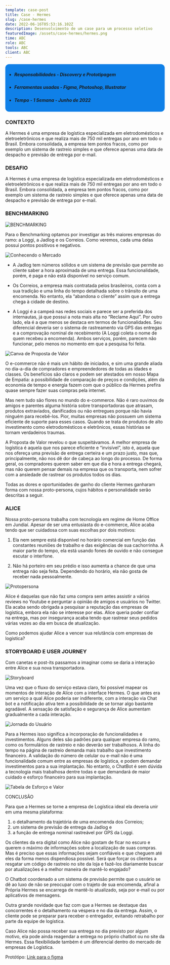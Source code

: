 ```yaml
---
template: case-post
title: Case - Hermes
slug: /case-hermes
date: 2022-06-16T05:53:16.102Z
description: Desenvolvimento de um case para um processo seletivo
featuredImage: /assets/case-hermes/hermes.png
time: ABC
role: ABC
tools: ABC
client: ABC
---
```

<style>
.container-info {
  background-color: #0f80e8;
  border-radius: 12px;
  padding: 0.3rem;
  margin-bottom:0.3rem;
  margin-top:0.3rem;
}
</style>

<div class="container-info"> 

* ##### ***Responsabilidades*** - Discovery e Prototipagem

* ##### ***Ferramentas usadas*** - Figma, Photoshop, Illustrator

* ##### ***Tempo*** - 1 Semana - Junho de 2022
</div>

### CONTEXTO
A Hermes é uma empresa de logística especializada em eletrodomésticos e eletroeletrônicos e que realiza mais de 750 mil entregas por ano em todo o Brasil. Embora consolidada, a empresa tem pontos fracos, como por exemplo um sistema de rastreio simples e que oferece apenas uma data de despacho e previsão de entrega por e-mail. 

### DESAFIO
A Hermes é uma empresa de logística especializada em eletrodomésticos e eletroeletrônicos e que realiza mais de 750 mil entregas por ano em todo o Brasil. Embora consolidada, a empresa tem pontos fracos, como por exemplo um sistema de rastreio simples e que oferece apenas uma data de despacho e previsão de entrega por e-mail. 

### BENCHMARKING

![BENCHMARKING](/assets/case-hermes/CONCORRENTES.png "Tela Laranja com Benchmarking")

Para o Benchmarking optamos por investigar as três maiores empresas do ramo: a Loggi, a Jadlog e os Correios. Como veremos, cada uma delas possui pontos positivos e negativos.

![Conhecendo o Mercado ](/assets/case-hermes/FUNCIONALIDADES.png "Tabela")

- A Jadlog tem números sólidos e um sistema de previsão que permite ao cliente saber a hora aproximada de uma entrega. Essa funcionalidade, porém, é paga e não está disponível no serviço comum. 

- Os Correios, a empresa mais contratada pelos brasileiros, conta com a sua tradição e uma linha do tempo detalhada sobre o trânsito de uma encomenda. No entanto, ela “abandona o cliente” assim que a entrega chega à cidade de destino. 

- A Loggi é a campeã nas redes sociais e parece ser a preferida dos internautas, já que possui a nota mais alta no “Reclame Aqui”. Por outro lado, ela é a que menos se destaca em termos de funcionalidades. Seu diferencial deveria ser o sistema de rastreamento via GPS das entregas e a comprovação nominal de recebimento (A Loggi coleta o nome de quem recebeu a encomenda). Ambos serviços, porém, parecem não funcionar, pelo menos no momento em que a pesquisa foi feita. 


![Canva de Proposta de Valor](/assets/case-hermes/PROPOSTA-DE-VALOR.png "CANVA DE PROPOSTA DE VALOR")

O e-commerce não é mais um hábito de iniciados, e sim uma grande aliada no dia-a-dia de compradores e empreendedores de todas as idades e classes. Os benefícios são claros e podem ser atestados em nosso Mapa de Empatia: a possibilidade de comparação de preços e condições, além da economia de tempo e energia fazem com que o público da Hermes prefira quase sempre fazer suas compras pela internet. 

Mas nem tudo são flores no mundo do e-commerce. Não é raro ouvimos de amigos e parentes alguma história sobre transportadoras que atrasam, produtos extraviados, danificados ou não entregues porque não havia ninguém para recebê-los. Pior, muitas empresas não possuem um sistema eficiente de suporte para esses casos. Quando se trata de produtos de alto investimento como eletrodomésticos e eletrônicos, essas histórias se tornam verdadeiros traumas.

A Proposta de Valor revelou o que suspeitávamos. A melhor empresa de logística é aquela que nos parece eficiente e “invisível”, isto é, aquela que nos ofereça uma previsão de entrega certeira e um prazo justo, mas que, principalmente, não nos dê dor de cabeça ao longo do processo. De forma geral, os compradores querem saber em que dia e hora a entrega chegará, mas não querem pensar demais na empresa que os transporta, nem sofrer com a ansiedade de rastrear os produtos todos os dias.

Todas as dores e oportunidades de ganho do cliente Hermes ganharam forma com nossa proto-persona, cujos hábitos e personalidade serão descritas a seguir.


### ALICE
Nossa proto-persona trabalha com tecnologia em regime de Home Office em Jundiaí. Apesar de ser uma entusiasta do e-commerce, Alice acaba tendo que ser cuidadosa com suas escolhas por dois motivos: 

1) Ela nem sempre está disponível no horário comercial em função das constantes reuniões de trabalho e das exigências de sua cachorrinha. A maior parte do tempo, ela está usando fones de ouvido e não consegue escutar o interfone.

2) Não há porteiro em seu prédio e isso aumenta a chance de que uma entrega não seja feita. Dependendo do horário, ela não gosta de receber nada pessoalmente.

![Protopersona](/assets/case-hermes/protopersona.png "Protopersona")

Alice é daquelas que não faz uma compra sem antes assistir a vários reviews no Youtube e perguntar a opinião de amigos e usuários no Twitter. Ela acaba sendo obrigada a pesquisar a reputação das empresas de logística, embora ela não se interesse por elas. Alice queria poder confiar na entrega, mas por insegurança acaba tendo que rastrear seus pedidos várias vezes ao dia em busca de atualização.

Como podemos ajudar Alice a vencer sua relutância com empresas de logística?

### STORYBOARD E USER JOURNEY
Com canetas e post-its passamos a imaginar como se daria a interação entre Alice e sua nova transportadora.


![Storyboard](/assets/case-hermes/STORY.png "Protopersona")

Uma vez que o fluxo do serviço estava claro, foi possível mapear os momentos de interação de Alice com a interface Hermes. O que antes era um serviço a qual Alice poderia ser indiferente, com a interação via Chat bot e a notificação ativa tem a possibilidade de se tornar algo bastante agradável. A sensação de satisfação e segurança de Alice aumentam gradualmente a cada interação.

![Jornada do Usuário ](/assets/case-hermes/USER-JOURNEY.png "Jornada do Usuário")

Para a Hermes isso significa a incorporação de funcionalidades e investimentos. Alguns deles são padrões para qualquer empresa do ramo, como os formulários de rastreio e não deverão ser trabalhosos. A linha do tempo na página de rastreio demanda mais trabalho que investimento financeiro. A validação do número de celular ou e-mail não é uma funcionalidade comum entre as empresas de logística, e podem demandar investimentos para a sua implantação. No entanto, o ChatBot é sem dúvida a tecnologia mais trabalhosa dentre todas e que demandará de maior cuidado e esforço financeiro para sua implantação.

![Tabela de Esforço e Valor](/assets/case-hermes/MATRIZ.png "Tabela de Esforço e Valor")

CONCLUSÃO

Para que a Hermes se torne a empresa de Logística ideal ela deveria unir em uma mesma plataforma:

1) o detalhamento da trajetória de uma encomenda dos Correios; 
2) um sistema de previsão de entrega da Jadlog e 
3) a função de entrega nominal rastreável por GPS da Loggi.

Os clientes da era digital como Alice não gostam de ficar no escuro e querem o máximo de informações sobre a localização de suas compras. Mas é preciso que essas informações sejam confiáveis e que cheguem até eles da forma menos dispendiosa possível. Será que forçar os clientes a resgatar um código de rastreio no site da loja e fazê-los diariamente buscar por atualizações é a melhor maneira de mantê-lo engajado?

O Chatbot coordenado a um sistema de previsão permite que o usuário se dê ao luxo de não  se preocupar com o trajeto de sua encomenda, afinal a Própria Hermes se encarrega de mantê-lo atualizado, seja por e-mail ou por aplicativos de mensagens.

Outra grande novidade que faz com que a Hermes se destaque das concorrentes é o detalhamento na véspera e no dia da entrega. Assim, o cliente pode se preparar para receber o entregador, evitando retrabalho por parte da equipe de logística.

Caso Alice não possa receber sua entrega no dia previsto por algum motivo, ela pode ainda reagendar a entrega no próprio chatbot ou no site da Hermes. Essa flexibilidade também é um diferencial dentro do mercado de empresas de Logística. 

Protótipo: [Link para o figma](https://www.figma.com/file/zA2CfybX6DfAfoBU6hRbDc/case-hermes?node-id=0%3A1)
